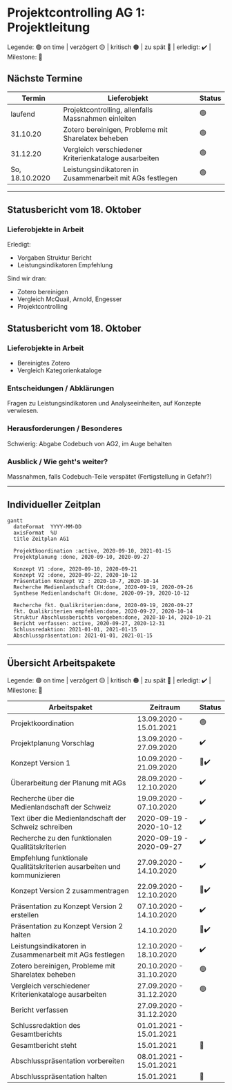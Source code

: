 # Projektcontrolling AG 1: Projektleitung


Legende: 🟢 on time | verzögert 🟡 | kritisch 🟠 | zu spät 🔴 | erledigt: ✔️ | Milestone: 🔷
## Nächste Termine
<!-- erledigte Zeilen  hier einfügen 
| Termin | Lieferobjekt | Status |
| -------- | -------- | -------- | 
| Mo, 12.10. |Konzept V2 erstellen |&#128994;| 
|Mo, 12.10.| &#x1F537; Konzeptabgabe|✔️|
|Mi, 14.10.2020| Präsentation erstellen |🟢|
|Mi, 14.10.2020| &#x1F537; MS Präsentation gehalten |✔️|
|So, 18.10.2020 | Leistungsindikatoren in Zusammenarbeit mit AGs festlegen | &#128994; |
--> 

| Termin | Lieferobjekt | Status |
| -------- | -------- | -------- | 
|laufend | Projektcontrolling, allenfalls Massnahmen einleiten |🟢|
|31.10.20 | Zotero bereinigen, Probleme mit Sharelatex beheben |🟢|
|31.12.20 | Vergleich verschiedener Kriterienkataloge ausarbeiten |🟢|
|So, 18.10.2020 | Leistungsindikatoren in Zusammenarbeit mit AGs festlegen | &#128994; |

----
<!-- Bitte jeweils den neusten zuoberst einfügen -->
## Statusbericht vom 18. Oktober
### Lieferobjekte in Arbeit

<!-- Was zu erledigen war. Wo ihr dran seid -->
Erledigt: 
* Vorgaben Struktur Bericht
* Leistungsindikatoren Empfehlung

Sind wir dran: 
* Zotero bereinigen
* Vergleich McQuail, Arnold, Engesser
* Projektcontrolling

<!-- falls Tabellen benötigt werden
| Column 1 | Column 2 | Column 3 |
| -------- | -------- | -------- |
| Text     | Text     | Text     |

-->

## Statusbericht vom 18. Oktober
### Lieferobjekte in Arbeit

<!-- Was zu erledigen war. Wo ihr dran seid -->
* Bereinigtes Zotero
* Vergleich Kategorienkataloge
<!-- falls Tabellen benötigt werden
| Column 1 | Column 2 | Column 3 |
| -------- | -------- | -------- |
| Text     | Text     | Text     |

-->
### Entscheidungen / Abklärungen
<!-- Was war zu entscheiden / abzuklären, mit wem.  -->
Fragen zu Leistungsindikatoren und Analyseeinheiten, auf Konzepte verwiesen. 
### Herausforderungen / Besonderes
<!-- speziell Erwähnenswertes | Abhängigkeiten von anderen AGs-->
Schwierig: Abgabe Codebuch von AG2, im Auge behalten
### Ausblick / Wie geht's weiter?
<!-- Was kommt als nächstes? | kommende Arbeitspakete -->
Massnahmen, falls Codebuch-Teile verspätet (Fertigstellung in Gefahr?)

----
## Individueller Zeitplan
<!-- Dieses GANTT haben wir mit [mermaid](https://pad.gwdg.de/features?both#Mermaid) erstellt.-->
```mermaid
gantt
  dateFormat  YYYY-MM-DD
  axisFormat  %U
  title Zeitplan AG1
  
  Projektkoordination :active, 2020-09-10, 2021-01-15
  Projektplanung :done, 2020-09-10, 2020-09-27

  Konzept V1 :done, 2020-09-10, 2020-09-21
  Konzept V2 :done, 2020-09-22, 2020-10-12
  Präsentation Konzept V2 : 2020-10-7, 2020-10-14
  Recherche Medienlandschaft CH:done, 2020-09-19, 2020-09-26
  Synthese Medienlandschaft CH:done, 2020-09-19, 2020-10-12
  
  Recherche fkt. Qualikriterien:done, 2020-09-19, 2020-09-27
  fkt. Qualikriterien empfehlen:done, 2020-09-27, 2020-10-14
  Struktur Abschlussberichts vorgeben:done, 2020-10-14, 2020-10-21
  Bericht verfassen: active, 2020-09-27, 2020-12-31
  Schlussredaktion: 2021-01-01, 2021-01-15
  Abschlusspräsentation: 2021-01-01, 2021-01-15
```

----
## Übersicht Arbeitspakete
<!-- erledigte Zeilen löschen oder abhaken: ✔️ -->

Legende: 🟢 on time | verzögert 🟡 | kritisch 🟠 | zu spät 🔴 | erledigt: ✔️ | Milestone: 🔷


| Arbeitspaket | Zeitraum | Status |
| ------------ | ----------- | ----- |
| Projektkoordination | 13.09.2020 - 15.01.2021 |🟢|
| Projektplanung Vorschlag | 13.09.2020 - 27.09.2020 |✔️ |
| Konzept Version 1 | 10.09.2020 - 21.09.2020 |🔷✔️ |
| Überarbeitung der Planung mit AGs | 28.09.2020 - 12.10.2020 |✔️ |
| Recherche über die Medienlandschaft der Schweiz | 19.09.2020 - 07.10.2020 | ✔️ |
| Text über die Medienlandschaft der Schweiz schreiben | 2020-09-19 - 2020-10-12|✔️ |
| Recherche zu den funktionalen Qualitätskriterien | 2020-09-19 - 2020-09-27| ✔️ |
| Empfehlung funktionale Qualitätskriterien ausarbeiten und kommunizieren | 27.09.2020 - 14.10.2020 | ✔️ |
| Konzept Version 2 zusammentragen | 22.09.2020 - 12.10.2020 | 🔷✔️ |
| Präsentation zu Konzept Version 2 erstellen | 07.10.2020 - 14.10.2020 | ✔️|
| Präsentation zu Konzept Version 2 halten | 14.10.2020 | 🔷✔️|
| Leistungsindikatoren in Zusammenarbeit mit AGs festlegen | 12.10.2020 - 18.10.2020 |✔️|
| Zotero bereinigen, Probleme mit Sharelatex beheben | 20.10.2020 - 31.10.2020 | 🟢 |
| Vergleich verschiedener Kriterienkataloge ausarbeiten | 27.09.2020 - 31.12.2020 | 🟢 |
| Bericht verfassen | 27.09.2020 - 31.12.2020 | 
| Schlussredaktion des Gesamtberichts | 01.01.2021 - 15.01.2021 |
| Gesamtbericht steht | 15.01.2021 | 🔷
| Abschlusspräsentation vorbereiten | 08.01.2021 - 15.01.2021 |
| Abschlusspräsentation halten | 15.01.2021 |🔷
